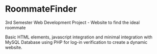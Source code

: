 # RoommateFinder
3rd Semester Web Development Project - Website to find the ideal roommate

Basic HTML elements, javascript integration and minimal integration with MySQL Database using PHP for log-in verification to create a dynamic website.
